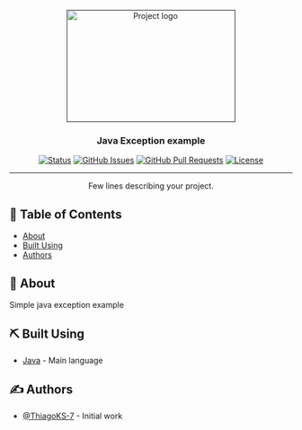 <p align="center">
  <a href="" rel="noopener">
 <img width=300px height=200px src="https://user-images.githubusercontent.com/83460816/199857670-7618866f-1695-40cd-bee4-2c9ca30f759e.png" alt="Project logo"></a>
</p>

<h3 align="center">Java Exception example</h3>

<div align="center">

[![Status](https://img.shields.io/badge/status-active-success.svg)]()
[![GitHub Issues](https://img.shields.io/github/issues/kylelobo/The-Documentation-Compendium.svg)](https://github.com/kylelobo/The-Documentation-Compendium/issues)
[![GitHub Pull Requests](https://img.shields.io/github/issues-pr/kylelobo/The-Documentation-Compendium.svg)](https://github.com/kylelobo/The-Documentation-Compendium/pulls)
[![License](https://img.shields.io/badge/license-MIT-blue.svg)](/LICENSE)

</div>

---

<p align="center"> Few lines describing your project.
    <br> 
</p>

## 📝 Table of Contents

- [About](#about)
- [Built Using](#built_using)
- [Authors](#authors)

## 🧐 About <a name = "about"></a>

Simple java exception example


## ⛏️ Built Using <a name = "built_using"></a>

- [Java](http://localhost:8000) - Main language

## ✍️ Authors <a name = "authors"></a>

- [@ThiagoKS-7](https://github.com/ThiagoKS-7) - Initial work
